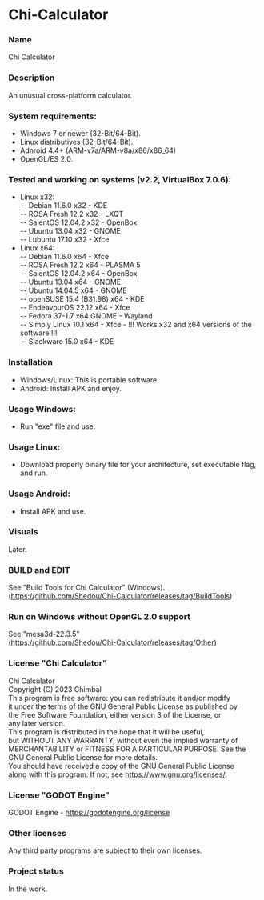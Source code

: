 # Chi-Calculator

### Name
Chi Calculator

### Description
An unusual cross-platform calculator.

### System requirements:
- Windows 7 or newer (32-Bit/64-Bit).
- Linux distributives (32-Bit/64-Bit).
- Adnroid 4.4+ (ARM-v7a/ARM-v8a/x86/x86_64)
- OpenGL/ES 2.0.

### Tested and working on systems (v2.2, VirtualBox 7.0.6):
 - Linux x32:\
 -- Debian 11.6.0 x32 - KDE\
 -- ROSA Fresh 12.2 x32 - LXQT\
 -- SalentOS 12.04.2 x32 - OpenBox\
 -- Ubuntu 13.04 x32 - GNOME\
 -- Lubuntu 17.10 x32 - Xfce
 - Linux x64:\
 -- Debian 11.6.0 x64 - Xfce\
 -- ROSA Fresh 12.2 x64 - PLASMA 5\
 -- SalentOS 12.04.2 x64 - OpenBox\
 -- Ubuntu 13.04 x64 - GNOME\
 -- Ubuntu 14.04.5 x64 - GNOME\
 -- openSUSE 15.4 (B31.98) x64 - KDE\
 -- EndeavourOS 22.12 x64 - Xfce\
 -- Fedora 37-1.7 x64 GNOME - Wayland\
 -- Simply Linux 10.1 x64 - Xfce - !!! Works x32 and x64 versions of the software !!!\
 -- Slackware 15.0 x64 - KDE

### Installation
- Windows/Linux: This is portable software.
- Android: Install APK and enjoy.

### Usage Windows:
- Run "exe" file and use.

### Usage Linux:
- Download properly binary file for your architecture, set executable flag, and run.

### Usage Android:
- Install APK and use.

### Visuals
Later.

### BUILD and EDIT
See "Build Tools for Chi Calculator" (Windows).\
(https://github.com/Shedou/Chi-Calculator/releases/tag/BuildTools)

### Run on Windows without OpenGL 2.0 support
See "mesa3d-22.3.5"\
(https://github.com/Shedou/Chi-Calculator/releases/tag/Other)

### License "Chi Calculator"
Chi Calculator\
Copyright (C) 2023 Chimbal\
This program is free software: you can redistribute it and/or modify\
it under the terms of the GNU General Public License as published by\
the Free Software Foundation, either version 3 of the License, or\
any later version.\
This program is distributed in the hope that it will be useful,\
but WITHOUT ANY WARRANTY; without even the implied warranty of\
MERCHANTABILITY or FITNESS FOR A PARTICULAR PURPOSE.  See the\
GNU General Public License for more details.\
You should have received a copy of the GNU General Public License\
along with this program.  If not, see https://www.gnu.org/licenses/.

### License "GODOT Engine"
GODOT Engine - https://godotengine.org/license

### Other licenses
Any third party programs are subject to their own licenses.

### Project status
In the work.
